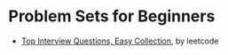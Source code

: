 # Problem Sets for Beginners

* [Top Interview Questions, Easy Collection](https://leetcode.com/explore/interview/card/top-interview-questions-easy/), by leetcode